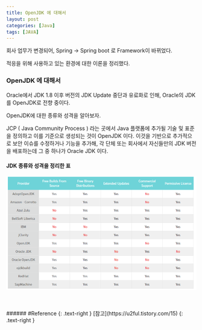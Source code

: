 ```yaml
---
title: OpenJDK 에 대해서
layout: post
categories: [Java]
tags: [JAVA]
---
```


회사 업무가 변경되어, Spring -> Spring boot 로 Framework이 바뀌었다.

적응을 위해 사용하고 있는 환경에 대한 이론을 정리했다.

### OpenJDK 에 대해서

Oracle에서 JDK 1.8 이후 버전의 JDK Update 중단과 유료화로 인해, Oracle의 JDK를 OpenJDK로 전향 중이다.

OpenJDK에 대한 종류와 성격을 알아보자.

JCP ( Java Community Process ) 라는 곳에서 Java 플랫폼에 추가될 기술 및 표준을 정의하고 이를 기준으로 생성되는 것이 OpenJDK 이다.
이것을 기반으로 추가적으로 보안 이슈를 수정하거나 기능을 추가해, 각 단체 또는 회사에서 자신들만의 JDK 버전을 배포하는데 그 중 하나가 Oracle JDK 이다.



#### JDK 종류와 성격을 정리한 표
![JDK종류와 성격](/assets/img/openjdk_00.jpg)

<br>
<br>
###### #Reference
{: .text-right }
[참고](https://u2ful.tistory.com/15)
{: .text-right }
